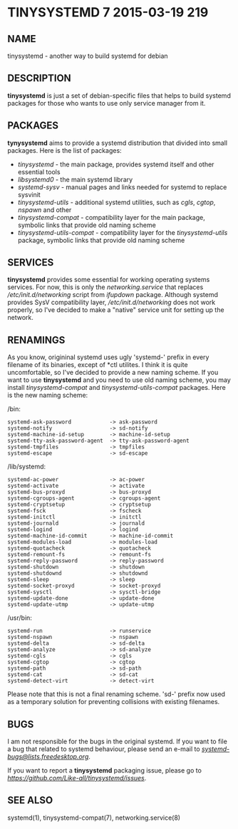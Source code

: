# TINYSYSTEMD 7 2015-03-19 219

## NAME

tinysystemd - another way to build systemd for debian

## DESCRIPTION

**tinysystemd** is just a set of debian-specific files that helps to build systemd packages for those who wants to use only service manager from it.

## PACKAGES

**tynysystemd** aims to provide a systemd distribution that divided into small packages. Here is the list of packages:

+ *tinysystemd* - the main package, provides systemd itself and other essential tools
+ *libsystemd0* - the main systemd library
+ *systemd-sysv* - manual pages and links needed for systemd to replace sysvinit
+ *tinysystemd-utils* - additional systemd utilities, such as *cgls*, *cgtop*, *nspawn* and other
+ *tinysystemd-compat* - compatibility layer for the main package, symbolic links that provide old naming scheme
+ *tinysystemd-utils-compat* - compatibility layer for the *tinysystemd-utils* package, symbolic links that provide old naming scheme

## SERVICES

**tinysystemd** provides some essential for working operating systems services. For now, this is only the *networking.service* that replaces */etc/init.d/networking* script from *ifupdown* package. Although systemd provides SysV compatibility layer, */etc/init.d/networking* does not work properly, so I've decided to make a "native" service unit for setting up the network.

## RENAMINGS

As you know, origininal systemd uses ugly 'systemd-' prefix in every filename of its binaries, except of \*ctl utilites. I think it is quite uncomfortable, so I've decided to provide a new naming scheme. If you want to use **tinysystemd** and you need to use old naming scheme, you may install *tinysystemd-compat* and *tinysystemd-utils-compat* packages. Here is the new naming scheme:

/bin:

    systemd-ask-password            -> ask-password
    systemd-notify                  -> sd-notify
    systemd-machine-id-setup        -> machine-id-setup
    systemd-tty-ask-password-agent  -> tty-ask-password-agent
    systemd-tmpfiles                -> tmpfiles
    systemd-escape                  -> sd-escape

/lib/systemd:

    systemd-ac-power                -> ac-power
    systemd-activate                -> activate
    systemd-bus-proxyd              -> bus-proxyd
    systemd-cgroups-agent           -> cgroups-agent
    systemd-cryptsetup              -> cryptsetup
    systemd-fsck                    -> fscheck
    systemd-initctl                 -> initctl
    systemd-journald                -> journald
    systemd-logind                  -> logind
    systemd-machine-id-commit       -> machine-id-commit
    systemd-modules-load            -> modules-load
    systemd-quotacheck              -> quotacheck
    systemd-remount-fs              -> remount-fs
    systemd-reply-password          -> reply-password
    systemd-shutdown                -> shutdown
    systemd-shutdownd               -> shutdownd
    systemd-sleep                   -> sleep
    systemd-socket-proxyd           -> socket-proxyd
    systemd-sysctl                  -> sysctl-bridge
    systemd-update-done             -> update-done
    systemd-update-utmp             -> update-utmp

/usr/bin:

    systemd-run                     -> runservice
    systemd-nspawn                  -> nspawn
    systemd-delta                   -> sd-delta
    systemd-analyze                 -> sd-analyze
    systemd-cgls                    -> cgls
    systemd-cgtop                   -> cgtop
    systemd-path                    -> sd-path
    systemd-cat                     -> sd-cat
    systemd-detect-virt             -> detect-virt

Please note that this is not a final renaming scheme. 'sd-' prefix now used as a temporary solution for preventing collisions with existing filenames.

## BUGS

I am not responsible for the bugs in the original systemd. If you want to file a bug that related to systemd behaviour, please send an e-mail to *systemd-bugs@lists.freedesktop.org*.

If you want to report a **tinysystemd** packaging issue, please go to *https://github.com/Like-all/tinysystemd/issues*.

## SEE ALSO

systemd(1), tinysystemd-compat(7), networking.service(8)
